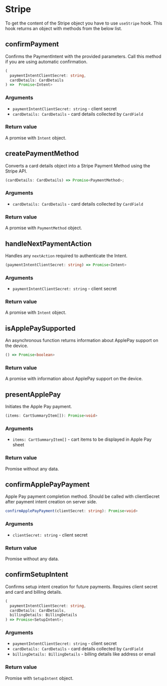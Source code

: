 # Stripe

To get the content of the Stripe object you have to use `useStripe` hook. This hook returns an object with methods from the below list.

## confirmPayment

Confirms the PaymentIntent with the provided parameters. Call this method if you are using automatic confirmation.

```ts
(
  paymentIntentClientSecret: string,
  cardDetails: CardDetails
) =>  Promise<Intent>
```

### Arguments

- `paymentIntentClientSecret: string` - client secret
- `cardDetails: CardDetails` - card details collected by `CardField`

### Return value

A promise with `Intent` object.

## createPaymentMethod

Converts a card details object into a Stripe Payment Method using the Stripe API.

```ts
(cardDetails: CardDetails) => Promise<PaymentMethod>;
```

### Arguments

- `cardDetails: CardDetails` - card details collected by `CardField`

### Return value

A promise with `PaymentMethod` object.

## handleNextPaymentAction

Handles any `nextAction` required to authenticate the Intent.

```ts
(paymentIntentClientSecret: string) => Promise<Intent>
```

### Arguments

- `paymentIntentClientSecret: string` - client secret

### Return value

A promise with `Intent` object.

## isApplePaySupported

An asynchronous function returns information about ApplePay support on the device.

```ts
() => Promise<boolean>
```

### Return value

A promise with information about ApplePay support on the device.

## presentApplePay

Initiates the Apple Pay payment.

```ts
(items: CartSummaryItem[]): Promise<void>
```

### Arguments

- `items: CartSummaryItem[]` - cart items to be displayed in Apple Pay sheet

### Return value

Promise without any data.

## confirmApplePayPayment

Apple Pay payment completion method. Should be called with clientSecret after payment intent creation on server side.

```ts
confirmApplePayPayment(clientSecret: string): Promise<void>
```

### Arguments

- `clientSecret: string` - client secret

### Return value

Promise without any data.

## confirmSetupIntent

Confirms setup intent creation for future payments. Requires client secret and card and billing details.

```ts
(
  paymentIntentClientSecret: string,
  cardDetails: CardDetails,
  billingDetails: BillingDetails
) => Promise<SetupIntent>;
```

### Arguments

- `paymentIntentClientSecret: string` - client secret
- `cardDetails: CardDetails` - card details collected by `CardField`
- `billingDetails: BillingDetails` - billing details like address or email

### Return value

Promise with `SetupIntent` object.

